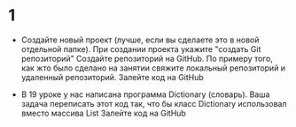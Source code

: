 # 1
- Создайте новый проект (лучше, если вы сделаете это в новой отдельной папке). При создании проекта укажите "создать Git репозиторий" Создайте репозиторий на GitHub. По примеру того, как жто было сделано на занятии свяжите локальный репозиторий и удаленный репозиторий. Залейте код на GitHub

- В 19 уроке у нас написана программа Dictionary (словарь). Ваша задача переписать этот код так, что бы класс Dictionary использовал вместо массива List Залейте код на GitHub